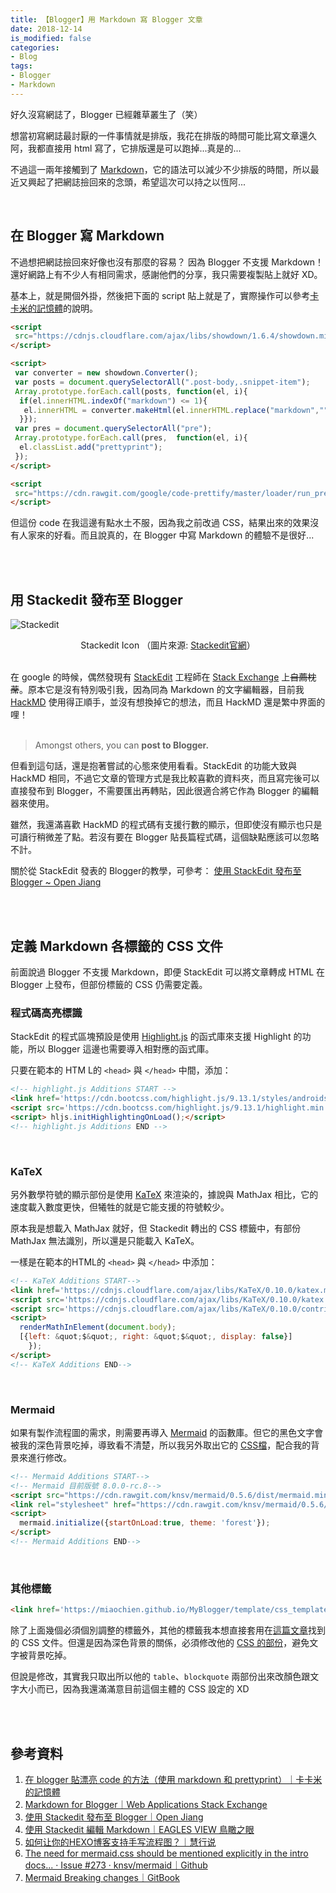 ```yaml
---
title: 【Blogger】用 Markdown 寫 Blogger 文章
date: 2018-12-14
is_modified: false
categories:
- Blog
tags:
- Blogger
- Markdown
--- 
```


好久沒寫網誌了，Blogger 已經雜草叢生了（笑）
 
想當初寫網誌最討厭的一件事情就是<span class='highlighting'>排版</span>，我花在排版的時間可能比寫文章還久阿，我都直接用 html 寫了，它排版還是可以跑掉...真是的...
 
不過這一兩年接觸到了 <span class='highlighting'>[Markdown](https://markdown.tw/)</span>，它的語法可以減少不少排版的時間，所以最近又興起了把網誌撿回來的念頭，希望這次可以持之以恆阿...

<!--more-->
<br> 

## 在 Blogger 寫 Markdown
不過想把網誌撿回來好像也沒有那麼的容易？ <span class='highlighting'>因為 Blogger 不支援 Markdown！</span> 還好網路上有不少人有相同需求，感謝他們的分享，我只需要複製貼上就好 XD。

基本上，就是開個外掛，然後把下面的 script 貼上就是了，實際操作可以參考[卡卡米的記憶體](http://etrex.blogspot.com/2017/03/blogger-code-markdown-prettyprint.html)的說明。

```html
<script
 src="https://cdnjs.cloudflare.com/ajax/libs/showdown/1.6.4/showdown.min.js">
</script>  

<script>  
 var converter = new showdown.Converter();  
 var posts = document.querySelectorAll(".post-body,.snippet-item");
 Array.prototype.forEach.call(posts, function(el, i){  
  if(el.innerHTML.indexOf("markdown") <= 1){ 
   el.innerHTML = converter.makeHtml(el.innerHTML.replace("markdown",""));  
  }});  
 var pres = document.querySelectorAll("pre"); 
 Array.prototype.forEach.call(pres,  function(el, i){ 
  el.classList.add("prettyprint");  
 });  
</script>  

<script  
 src="https://cdn.rawgit.com/google/code-prettify/master/loader/run_prettify.js?skin=sunburst">
</script>
```  

但這份 code 在我這邊有點水土不服，因為我之前改過 CSS，結果出來的效果沒有人家來的好看。而且說真的，在 Blogger 中寫 Markdown 的體驗不是很好...


<br><br>

## 用 Stackedit 發布至 Blogger 
![Stackedit](https://stackedit.io/res-min/img/logo.svg)
<center class="imgtext">   Stackedit Icon （圖片來源: <a href="https://stackedit.io/" class="imgtext">Stackedit官網</a>）</center>

<br> 在 google 的時候，偶然發現有 [StackEdit](https://stackedit.io/)  工程師在 [Stack Exchange](https://webapps.stackexchange.com/questions/40737/markdown-for-blogger) 上~~自薦枕蓆~~。原本它是沒有特別吸引我，因為同為 Markdown 的文字編輯器，目前我 [HackMD](https://hackmd.io/) 使用得正順手，並沒有想換掉它的想法，而且 HackMD 還是繁中界面的哩！ <br><br>


>  Amongst others, you can **post to Blogger.**

但看到這句話，還是抱著嘗試的心態來使用看看。StackEdit 的功能大致與 HackMD 相同，不過它文章的管理方式是我比較喜歡的資料夾，而且寫完後可以直接發布到 Blogger，不需要匯出再轉貼，因此很適合將它作為 Blogger 的編輯器來使用。

雖然，我還滿喜歡 HackMD 的程式碼有支援行數的顯示，但即使沒有顯示也只是可讀行稍微差了點。若沒有要在 Blogger 貼長篇程式碼，這個缺點應該可以忽略不計。
 
關於從 StackEdit 發表的 Blogger的教學，可參考： [使用 StackEdit 發布至 Blogger ~ Open Jiang](http://jeffyon.blogspot.com/2015/05/stackedit-bloggermd.html)

<br><br>

## 定義 Markdown 各標籤的 CSS 文件
前面說過 Blogger 不支援 Markdown，即便 StackEdit 可以將文章轉成 HTML 在 Blogger 上發布，但部份標籤的 CSS 仍需要定義。<br>


### 程式碼高亮標識
StackEdit 的程式區塊預設是使用 [Highlight.js](https://highlightjs.org/) 的函式庫來支援
Highlight 的功能，所以 Blogger 這邊也需要導入相對應的函式庫。

只要在範本的 HTM L的 ``<head>`` 與 ``</head>`` 中間，添加：

```html
<!-- highlight.js Additions START -->
<link href='https://cdn.bootcss.com/highlight.js/9.13.1/styles/androidstudio.min.css' rel='stylesheet'/>
<script src='https://cdn.bootcss.com/highlight.js/9.13.1/highlight.min.js'/>
<script> hljs.initHighlightingOnLoad();</script>
<!-- highlight.js Additions END -->
``` 

<br>

### KaTeX
另外數學符號的顯示部份是使用 [KaTeX](https://khan.github.io/KaTeX/) 來渲染的，據說與 MathJax 相比，它的速度載入數度更快，但犧牲的就是它能支援的符號較少。

原本我是想載入 MathJax 就好，但 Stackedit 轉出的 CSS 標籤中，有部份 MathJax 無法識別，所以還是只能載入 KaTeX。

一樣是在範本的HTML的 ``<head>`` 與 ``</head>`` 中添加：

```html
<!-- KaTeX Additions START-->
<link href='https://cdnjs.cloudflare.com/ajax/libs/KaTeX/0.10.0/katex.min.css' rel='stylesheet'/>
<script src='https://cdnjs.cloudflare.com/ajax/libs/KaTeX/0.10.0/katex.min.js'/>
<script src='https://cdnjs.cloudflare.com/ajax/libs/KaTeX/0.10.0/contrib/auto-render.min.js'/>
<script>
  renderMathInElement(document.body);
  [{left: &quot;$&quot;, right: &quot;$&quot;, display: false}]
	});
</script>
<!-- KaTeX Additions END-->
```

<br>

### Mermaid
如果有製作流程圖的需求，則需要再導入 [Mermaid](https://mermaidjs.github.io/) 的函數庫。但它的黑色文字會被我的深色背景吃掉，導致看不清楚，所以我另外取出它的 [CSS檔](https://cdn.rawgit.com/knsv/mermaid/7.0.0/dist/mermaid.forest.css)，配合我的背景來進行修改。

```html
<!-- Mermaid Additions START-->
<!-- Mermaid 目前版號 8.0.0-rc.8-->
<script src="https://cdn.rawgit.com/knsv/mermaid/0.5.6/dist/mermaid.min.js"></script>
<link rel="stylesheet" href="https://cdn.rawgit.com/knsv/mermaid/0.5.6/dist/mermaid.css">
<script>
  mermaid.initialize({startOnLoad:true, theme: 'forest'});
</script>
<!-- Mermaid Additions END--> 
```

<br>

### 其他標籤
```html
<link href='https://miaochien.github.io/MyBlogger/template/css_template/markDown.css?raw=1' rel='stylesheet'  type='text/css'/>
```

除了上面幾個必須個別調整的標籤外，其他的標籤我本想直接套用在[這篇文章](http://map-testing.blogspot.com/2016/08/hello_23.html)找到的 CSS 文件。但還是因為深色背景的關係，必須修改他的 [CSS 的部份](https://miaochien.github.io/MyBlogger/template/css_template/markDown.css?raw=1)，避免文字被背景吃掉。

但說是修改，其實我只取出所以他的 ``table``、``blockquote`` 兩部份出來改顏色跟文字大小而已，因為我還滿滿意目前這個主體的 CSS 設定的 XD


<br><br> 

## 參考資料 
1. [在 blogger 貼漂亮 code 的方法（使用 markdown 和 prettyprint）｜卡卡米的記憶體](http://etrex.blogspot.com/2017/03/blogger-code-markdown-prettyprint.html)
2. [Markdown for Blogger｜Web Applications Stack Exchange](https://webapps.stackexchange.com/questions/40737/markdown-for-blogger)
3. [使用 Stackedit 發布至 Blogger｜Open Jiang](http://jeffyon.blogspot.com/2015/05/stackedit-bloggermd.html)
4. [使用 Stackedit 編輯 Markdown｜EAGLES VIEW 鳥瞰之眼](http://map-testing.blogspot.com/2016/08/hello_23.html)
5. [如何让你的HEXO博客支持手写流程图？｜慧行说](https://www.liuyude.com/How_to_make_your_HEXO_blog_support_handwriting_flowchart.html)
6. [The need for mermaid.css should be mentioned explicitly in the intro docs... · Issue #273 · knsv/mermaid｜Github](https://github.com/knsv/mermaid/issues/273)
7. [Mermaid Breaking changes｜GitBook](
https://mermaidjs.github.io/breakingChanges.html) 